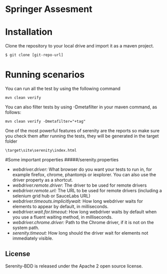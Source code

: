 # Springer Assesment

# Installation

Clone the repository to your local drive and import it as a maven project.
```
$ git clone [git-repo-url]
```

# Running scenarios
You can run all the test by using the following command
```
mvn clean verify
```
You can also filter tests by using -Dmetafilter in your maven command, as follows:
```
mvn clean verify -Dmetafilter="+tag"
```

One of the most powerful features of serenity are the reports so make sure you check them after running the tests, they will be generated in the target folder
```
\target\site\serenity\index.html
```
#Some important properties
#####/serenity.properties
- *webdriver.driver:* What browser do you want your tests to run in, for example firefox, chrome, phantomjs or iexplorer. You can also use the driver property as a shortcut.
- *webdriver.remote.driver*:
The driver to be used for remote drivers
- *webdriver.remote.url:*
The URL to be used for remote drivers (including a selenium grid hub or SauceLabs URL)
- *webdriver.timeouts.implicitlywait:*
How long webdriver waits for elements to appear by default, in milliseconds.
- *webdriver.wait.for.timeout:*
How long webdriver waits by default when you use a fluent waiting method, in milliseconds.
- *webdriver.chrome.driver:*
Path to the Chrome driver, if it is not on the system path.
- *serenity.timeout:*
How long should the driver wait for elements not immediately visible.

## License
Serenity-BDD is released under the Apache 2 open source license.

